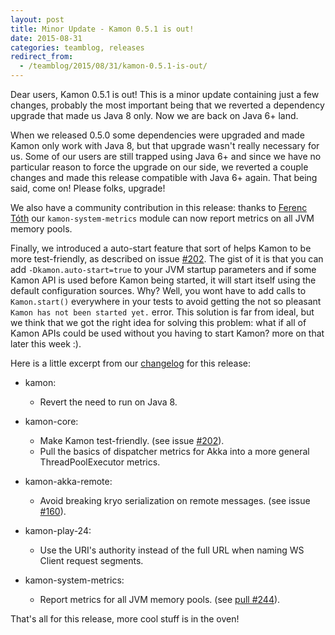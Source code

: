 ```yaml
---
layout: post
title: Minor Update - Kamon 0.5.1 is out!
date: 2015-08-31
categories: teamblog, releases
redirect_from:
  - /teamblog/2015/08/31/kamon-0.5.1-is-out/
---
```


Dear users, Kamon 0.5.1 is out! This is a minor update containing just a few changes, probably the most important being that we
reverted a dependency upgrade that made us Java 8 only. Now we are back on Java 6+ land.



When we released 0.5.0 some dependencies were upgraded and made Kamon only work with Java 8, but that upgrade wasn't
really necessary for us. Some of our users are still trapped using Java 6+ and since we have no particular reason to
force the upgrade on our side, we reverted a couple changes and made this release compatible with Java 6+ again. That
being said, come on! Please folks, upgrade!

We also have a community contribution in this release: thanks to [Ferenc Tóth] our `kamon-system-metrics` module can now
report metrics on all JVM memory pools.

Finally, we introduced a auto-start feature that sort of helps Kamon to be more test-friendly, as described on issue
[#202]. The gist of it is that you can add `-Dkamon.auto-start=true` to your JVM startup parameters and if some Kamon
API is used before Kamon being started, it will start itself using the default configuration sources. Why? Well, you
wont have to add calls to `Kamon.start()` everywhere in your tests to avoid getting the not so pleasant `Kamon has not
been started yet.` error. This solution is far from ideal, but we think that we got the right idea for solving this
problem: what if all of Kamon APIs could be used without you having to start Kamon? more on that later this week :).

Here is a little excerpt from our [changelog] for this release:

* kamon:
  * Revert the need to run on Java 8.

* kamon-core:
  * Make Kamon test-friendly. (see issue [#202]).
  * Pull the basics of dispatcher metrics for Akka into a more general ThreadPoolExecutor metrics.

* kamon-akka-remote:
  * Avoid breaking kryo serialization on remote messages. (see issue [#160]).

* kamon-play-24:
  * Use the URI's authority instead of the full URL when naming WS Client request segments.

* kamon-system-metrics:
  * Report metrics for all JVM memory pools. (see [pull #244](https://github.com/kamon-io/Kamon/pull/244)).


That's all for this release, more cool stuff is in the oven!


[changelog]: /introduction/project-info/changelog/
[Ferenc Tóth]: https://github.com/tferi
[#202]: https://github.com/kamon-io/Kamon/issues/202
[#160]: https://github.com/kamon-io/Kamon/issues/160
